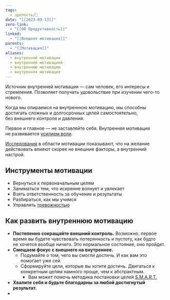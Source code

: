 ```yaml
---
tags:
  - зрелость/🌱
date: "[[2023-09-13]]"
zero-link:
  - "[[00 Продуктивность]]"
linked:
  - "[[Внешняя мотивация]]"
parents:
  - "[[Мотивация]]"
aliases:
  - внутренней мотивации
  - внутренней мотивацией
  - внутреннюю мотивацию
  - внутренняя мотивация
---
```

Источник внутренней мотивации — сам человек, его интересы и стремления. Позволяет получать удовольствие при изучении чего-то нового.

Когда мы опираемся на внутреннюю мотивацию, мы способны достигать сложных и долгосрочных целей самостоятельно, без внешнего контроля и давления.

Первое и главное — не заставляйте себя. Внутренняя мотивация не развивается [усилием воли](Сила%20воли.md).

[Исследования](https://www.ted.com/talks/dan_pink_on_motivation) в области мотивации показывают, что на желание действовать влияют скорее не внешние факторы, а внутренний настрой.

## Инструменты мотивации
- Вернуться к первоначальным целям
- Заниматься тем, что искренне волнует и увлекает
- Взять ответственность за обучение и результаты
- Разбираться, как мы учимся
- Управлять [тревожностью](Тревожность.md)
## Как развить внутреннюю мотивацию
- **Постепенно сокращайте внешний контроль.** Возможно, первое время вы будете чувствовать потерянность и пустоту, как будто не хочется вообще ничего. Это нормальное состояние, оно пройдет.
- **Смещаем фокус с внешнего на внутреннее.**
	- Подумайте о том, чего вы смогли достичь. И как вам это помогает уже сей
	- Сформируйте цели, которые вы хотите достичь. Двигаться к конкретным целям намного проще, чем к абстрактным.
		- Вам может помочь методика постановки целей [S.M.A.R.T.](Методика%20постановки%20целей%20S.M.A.R.T..md)
- **Хвалите себя и будьте благодарны за любой достигнутый результат.**
- 